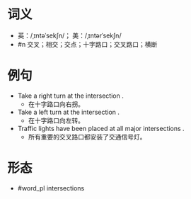 # 词义
- 英：/ˌɪntəˈsekʃn/； 美：/ˌɪntərˈsekʃn/
- #n 交叉；相交；交点；十字路口；交叉路口；横断
# 例句
- Take a right turn at the intersection .
	- 在十字路口向右拐。
- Take a left turn at the intersection .
	- 在十字路口向左转。
- Traffic lights have been placed at all major intersections .
	- 所有重要的交叉路口都安装了交通信号灯。
# 形态
- #word_pl intersections
